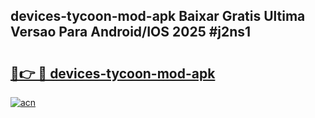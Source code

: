 ## devices-tycoon-mod-apk Baixar Gratis Ultima Versao Para Android/IOS 2025 #j2ns1

# <h2><a href="https://ainizakaria.my?title=devices-tycoon-mod-apk&ref=20M">🔗👉 🔴 devices-tycoon-mod-apk</a></h2>

[![acn](https://github.com/user-attachments/assets/0f9c940e-d8b0-45ae-aac7-cd30a18b3e1c)](https://ainizakaria.my?title=devices-tycoon-mod-apk&ref=20M)

